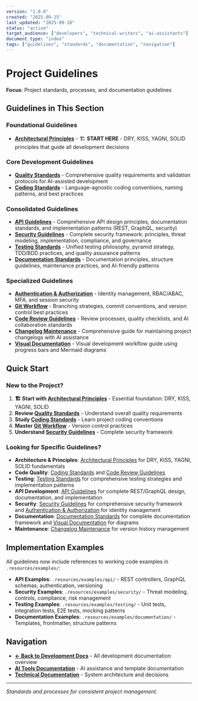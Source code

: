 ```yaml
---
version: "1.0.0"
created: "2025-09-15"
last_updated: "2025-09-18"
status: "active"
target_audience: ["developers", "technical-writers", "ai-assistants"]
document_type: "index"
tags: ["guidelines", "standards", "documentation", "navigation"]
---
```


# Project Guidelines

**Focus**: Project standards, processes, and documentation guidelines

## Guidelines in This Section

### **Foundational Guidelines**

- **[Architectural Principles](./architectural-principles.md)** - 🏗️ **START HERE** - DRY, KISS, YAGNI, SOLID principles that guide all development decisions

### **Core Development Guidelines**

- **[Quality Standards](./quality-standards.md)** - Comprehensive quality requirements and validation protocols for AI-assisted development
- **[Coding Standards](./coding-standards.md)** - Language-agnostic coding conventions, naming patterns, and best practices

### **Consolidated Guidelines**

- **[API Guidelines](./api-guidelines.md)** - Comprehensive API design principles, documentation standards, and implementation patterns (REST, GraphQL, security)
- **[Security Guidelines](./security-guidelines.md)** - Complete security framework: principles, threat modeling, implementation, compliance, and governance
- **[Testing Standards](./testing-standards.md)** - Unified testing philosophy, pyramid strategy, TDD/BDD practices, and quality assurance patterns
- **[Documentation Standards](./documentation-standards.md)** - Documentation principles, structure guidelines, maintenance practices, and AI-friendly patterns

### **Specialized Guidelines**

- **[Authentication & Authorization](./authentication-authorization.md)** - Identity management, RBAC/ABAC, MFA, and session security
- **[Git Workflow](./git-workflow.md)** - Branching strategies, commit conventions, and version control best practices
- **[Code Review Guidelines](./code-review-guidelines.md)** - Review processes, quality checklists, and AI collaboration standards
- **[Changelog Maintenance](./changelog-maintenance.md)** - Comprehensive guide for maintaining project changelogs with AI assistance
- **[Visual Documentation](./visual-documentation.md)** - Visual development workflow guide using progress bars and Mermaid diagrams

## Quick Start

### **New to the Project?**

1. **🏗️ Start with [Architectural Principles](./architectural-principles.md)** - Essential foundation: DRY, KISS, YAGNI, SOLID
2. **Review [Quality Standards](./quality-standards.md)** - Understand overall quality requirements
3. **Study [Coding Standards](./coding-standards.md)** - Learn project coding conventions
4. **Master [Git Workflow](./git-workflow.md)** - Version control practices
5. **Understand [Security Guidelines](./security-guidelines.md)** - Complete security framework

### **Looking for Specific Guidelines?**

- **Architecture & Principles**: [Architectural Principles](./architectural-principles.md) for DRY, KISS, YAGNI, SOLID fundamentals
- **Code Quality**: [Coding Standards](./coding-standards.md) and [Code Review Guidelines](./code-review-guidelines.md)
- **Testing**: [Testing Standards](./testing-standards.md) for comprehensive testing strategies and implementation patterns
- **API Development**: [API Guidelines](./api-guidelines.md) for complete REST/GraphQL design, documentation, and implementation
- **Security**: [Security Guidelines](./security-guidelines.md) for comprehensive security framework and [Authentication & Authorization](./authentication-authorization.md) for identity management
- **Documentation**: [Documentation Standards](./documentation-standards.md) for complete documentation framework and [Visual Documentation](./visual-documentation.md) for diagrams
- **Maintenance**: [Changelog Maintenance](./changelog-maintenance.md) for version history management

## Implementation Examples

All guidelines now include references to working code examples in `.resources/examples/`:

- **API Examples**: `.resources/examples/api/` - REST controllers, GraphQL schemas, authentication, versioning
- **Security Examples**: `.resources/examples/security/` - Threat modeling, controls, compliance, risk management
- **Testing Examples**: `.resources/examples/testing/` - Unit tests, integration tests, E2E tests, mocking patterns
- **Documentation Examples**: `.resources/examples/documentation/` - Templates, frontmatter, structure patterns

## Navigation

- **[← Back to Development Docs](../README.md)** - All development documentation overview
- **[AI Tools Documentation](../../ai-tools/README.md)** - AI assistance and template documentation
- **[Technical Documentation](../../technical/README.md)** - System architecture and decisions

---

_Standards and processes for consistent project management._